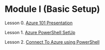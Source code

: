 # Module I (Basic Setup)

Lesson 0. [Azure 101 Presentation](https://github.com/abhishekanand/AzureLearning/blob/master/Module%200/L0-Azure101.md)

Lesson 1. [Azure PowerShell SetUp](https://github.com/abhishekanand/AzureLearning/blob/master/Module%200/L1-AzurePowershellSetup.md)

Lesson 2. [Connect To Azure using PowerShell](https://github.com/abhishekanand/AzureLearning/blob/master/Module%200/L2-ConnectToAzure.md)
